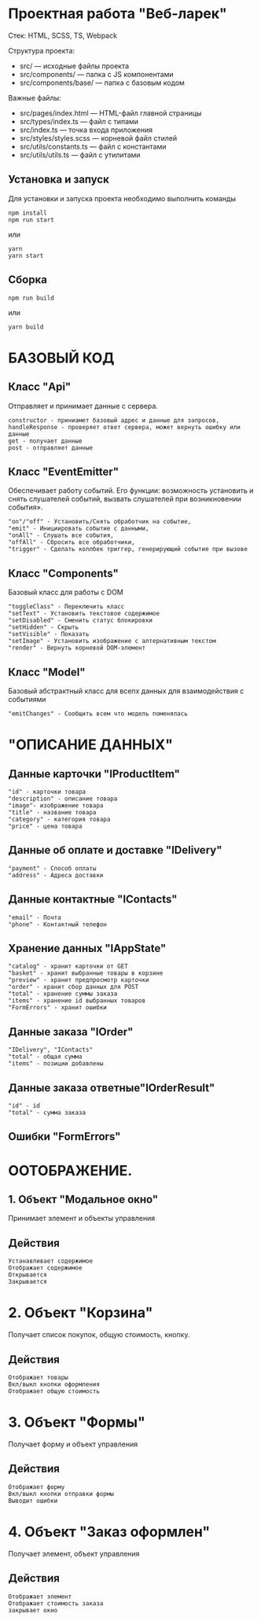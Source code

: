 # Проектная работа "Веб-ларек"

Стек: HTML, SCSS, TS, Webpack

Структура проекта:
- src/ — исходные файлы проекта
- src/components/ — папка с JS компонентами
- src/components/base/ — папка с базовым кодом

Важные файлы:
- src/pages/index.html — HTML-файл главной страницы
- src/types/index.ts — файл с типами
- src/index.ts — точка входа приложения
- src/styles/styles.scss — корневой файл стилей
- src/utils/constants.ts — файл с константами
- src/utils/utils.ts — файл с утилитами

## Установка и запуск
Для установки и запуска проекта необходимо выполнить команды

```
npm install
npm run start
```

или

```
yarn
yarn start
```
## Сборка

```
npm run build
```

или

```
yarn build
```

# БАЗОВЫЙ КОД

## Класс "Api"
Отправляет и принимает данные с сервера.
```
constructor - приниамет базовый адрес и данные для запросов,
handleResponse - проверяет ответ сервера, может вернуть ошибку или данные
get - получает данные
post - отправляет данные
```
## Класс "EventEmitter"
Обеспечивает работу событий. Его функции: возможность установить и снять слушателей событий, вызвать слушателей при возникновении события».
```
"on"/"off" - Установить/Снять обработчик на событие, 
"emit" - Инициировать событие с данными, 
"onAll" - Слушать все события, 
"offAll" - Сбросить все обработчики, 
"trigger" - Сделать коллбек триггер, генерирующий событие при вызове
```
## Класс "Components"
Базовый класс для работы с DOM
```
"toggleClass" - Переключить класс    
"setText" - Установить текстовое содержимое
"setDisabled" - Сменить статус блокировки
"setHidden" - Скрыть    
"setVisible" - Показать
"setImage" - Установить изображение с алтернативным текстом
"render" - Вернуть корневой DOM-элемент    
```
## Класс "Model"
Базовый абстрактный класс для всепх данных для взаимодействия с событиями
```
"emitChanges" - Сообщить всем что модель поменялась 
```


# "ОПИСАНИЕ ДАННЫХ"

## Данные карточки "IProductItem"
```
"id" - карточки товара
"description" - описание товара
"image"- изображение товара
"title" - название товара
"category" - категория товара
"price" - цена товара
```
## Данные об оплате и доставке "IDelivery"
```
"payment" - Способ оплаты
"address" - Адреса доставки
```

## Данные контактные "IContacts"
```
"email" - Почта
"phone" - Контактный телефон
```

## Хранение данных "IAppState"
```
"catalog" - хранит карточки от GET
"basket" - хранит выбранные товары в корзине
"preview" - хранит предпросмотр карточки
"order" - хранит сбор данных для POST
"total" - хранение суммы заказа   
"items" - хранение id выбранных товаров
"FormErrors" - хранит ошибки
```

## Данные заказа "IOrder"
```
"IDelivery", "IContacts"
"total" - общая сумма   
"items" - позиции добавлены
```

## Данные заказа ответные"IOrderResult"
```
"id" - id 
"total" - сумма заказа
```

## Ошибки "FormErrors"


# ООТОБРАЖЕНИЕ. 

## 1. Объект "Модальное окно"
Принимает элемент и объекты управления
##  Действия
```
Устанавливает содержимое
Отображает содержимое
Открывается
Закрывается
```

# 2. Объект "Корзина"
Получает список покупок, общую стоимость, кнопку.
##  Действия
```
Отображает товары
Вкл/выкл кнопки оформления
Отображает общую стоимость
```

# 3. Объект "Формы"
Получает форму и объект управления
##  Действия
```
Отображает форму
Вкл/выкл кнопки отправки формы
Выводит ошибки
```

# 4. Объект "Заказ оформлен"
Получает элемент, объект управления
##  Действия
```
Отображает элемент
Отображает стоимость заказа
закрывает окно
```